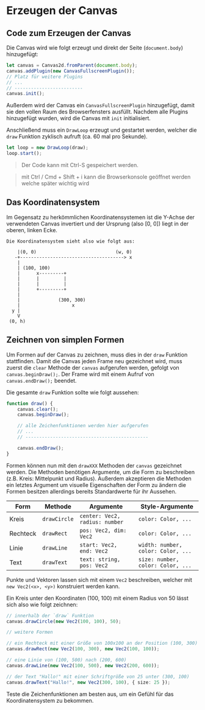 # Erzeugen der Canvas

## Code zum Erzeugen der Canvas
Die Canvas wird wie folgt erzeugt und direkt der Seite (`document.body`) hinzugefügt:
```typescript
let canvas = Canvas2d.fromParent(document.body);
canvas.addPlugin(new CanvasFullscreenPlugin());
// Platz für weitere Plugins
// ...
// -------------------------
canvas.init();
```
Außerdem wird der Canvas ein `CanvasFullscreenPlugin` hinzugefügt, damit sie den vollen Raum des Browserfensters ausfüllt.
Nachdem alle Plugins hinzugefügt wurden, wird die Canvas mit `init` initialisiert.

Anschließend muss ein `DrawLoop` erzeugt und gestartet werden, welcher die `draw` Funktion zyklisch aufruft (ca. 60 mal pro Sekunde).
```typescript
let loop = new DrawLoop(draw);
loop.start();
```

> Der Code kann mit Ctrl-S gespeichert werden.

> mit Ctrl / Cmd + Shift + i kann die Browserkonsole geöffnet werden welche später wichtig wird

## Das Koordinatensystem
Im Gegensatz zu herkömmlichen Koordinatensystemen ist die Y-Achse der verwendeten Canvas invertiert
und der Ursprung (also [0, 0]) liegt in der oberen, linken Ecke.
```
Die Koordinatensystem sieht also wie folgt aus:

    |(0, 0)                             (w, 0)
   -+--------------------------------------> x
    |
    | (100, 100)
    |      x---------+
    |      |         |
    |      |         |
    |      +---------+
    |
    |              (300, 300)
    |                   x
  y |
    V
 (0, h)
```

## Zeichnen von simplen Formen
Um Formen auf der Canvas zu zeichnen, muss dies in der `draw` Funktion stattfinden.
Damit die Canvas jeden Frame neu gezeichnet wird, muss zuerst die `clear` Methode der `canvas` aufgerufen werden,
gefolgt von `canvas.beginDraw();`.
Der Frame wird mit einem Aufruf von `canvas.endDraw();` beendet.

Die gesamte `draw` Funktion sollte wie folgt aussehen:
```typescript
function draw() {
    canvas.clear();
    canvas.beginDraw();

    // alle Zeichenfunktionen werden hier aufgerufen
    // ...
    // ---------------------------------------------

    canvas.endDraw();
}
```

Formen können nun mit den `drawXXX` Methoden der `canvas` gezeichnet werden.
Die Methoden benötigen Argumente, um die Form zu beschreiben (z.B. Kreis: Mittelpunkt und Radius).
Außerdem akzeptieren die Methoden ein letztes Argument um visuelle Eigenschaften der Form zu ändern
die Formen besitzen allerdings bereits Standardwerte für ihr Aussehen.

Form     | Methode      | Argumente                      | Style-Argumente
-------- | ------------ | ------------------------------ | ----------------------------------
Kreis    | `drawCircle` | `center: Vec2, radius: number` | `color: Color, ...`
Rechteck | `drawRect`   | `pos: Vec2, dim: Vec2`         | `color: Color, ...`
Linie    | `drawLine`   | `start: Vec2, end: Vec2`       | `width: number, color: Color, ...`
Text     | `drawText`   | `text: string, pos: Vec2`      | `size: number, color: Color, ...`

Punkte und Vektoren lassen sich mit einem `Vec2` beschreiben, welcher mit `new Vec2(<x>, <y>)` konstruiert werden kann.

Ein Kreis unter den Koordinaten (100, 100) mit einem Radius von 50 lässt sich also wie folgt zeichnen:
```typescript
// innerhalb der `draw` Funktion
canvas.drawCircle(new Vec2(100, 100), 50);
```

```typescript
// weitere Formen

// ein Rechteck mit einer Größe von 100x100 an der Position (100, 300)
canvas.drawRect(new Vec2(100, 300), new Vec2(100, 100));

// eine Linie von (100, 500) nach (200, 600)
canvas.drawLine(new Vec2(100, 500), new Vec2(200, 600));

// der Text "Hallo!" mit einer Schriftgröße von 25 unter (300, 100)
canvas.drawText("Hallo!", new Vec2(300, 100), { size: 25 });
```

Teste die Zeichenfunktionen am besten aus, um ein Gefühl für das Koordinatensystem zu bekommen.

